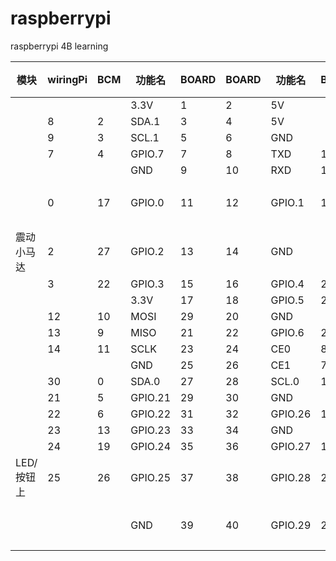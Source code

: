 # raspberrypi
raspberrypi 4B learning

| 模块       | wiringPi | BCM  | 功能名  | BOARD | BOARD | 功能名  | BCM  | wiringPi | 模块   |
| ---------- | -------- | ---- | ------- | ----- | ----- | ------- | ---- | -------- | ------ |
|            |          |      | 3.3V    | 1     | 2     | 5V      |      |          |        |
|            | 8        | 2    | SDA.1   | 3     | 4     | 5V      |      |          |        |
|            | 9        | 3    | SCL.1   | 5     | 6     | GND     |      |          |        |
|            | 7        | 4    | GPIO.7  | 7     | 8     | TXD     | 14   | 15       |        |
|            |          |      | GND     | 9     | 10    | RXD     | 15   | 16       |        |
|            | 0        | 17   | GPIO.0  | 11    | 12    | GPIO.1  | 18   | 1        | 蜂鸣器 |
| 震动小马达 | 2        | 27   | GPIO.2  | 13    | 14    | GND     |      |          |        |
|            | 3        | 22   | GPIO.3  | 15    | 16    | GPIO.4  | 23   | 4        |        |
|            |          |      | 3.3V    | 17    | 18    | GPIO.5  | 24   | 5        |        |
|            | 12       | 10   | MOSI    | 29    | 20    | GND     |      |          |        |
|            | 13       | 9    | MISO    | 21    | 22    | GPIO.6  | 25   | 6        |        |
|            | 14       | 11   | SCLK    | 23    | 24    | CE0     | 8    | 10       |        |
|            |          |      | GND     | 25    | 26    | CE1     | 7    | 11       |        |
|            | 30       | 0    | SDA.0   | 27    | 28    | SCL.0   | 1    | 31       |        |
|            | 21       | 5    | GPIO.21 | 29    | 30    | GND     |      |          |        |
|            | 22       | 6    | GPIO.22 | 31    | 32    | GPIO.26 | 12   | 26       |        |
|            | 23       | 13   | GPIO.23 | 33    | 34    | GND     |      |          |        |
|            | 24       | 19   | GPIO.24 | 35    | 36    | GPIO.27 | 16   | 27       |        |
| LED/按钮上 | 25       | 26   | GPIO.25 | 37    | 38    | GPIO.28 | 20   | 28       |        |
|            |          |      | GND     | 39    | 40    | GPIO.29 | 21   | 29       | 继电器 |